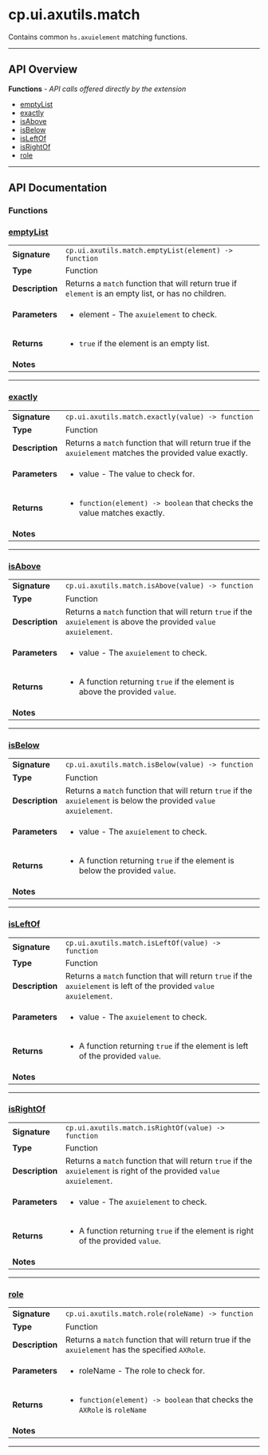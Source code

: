# cp.ui.axutils.match

Contains common `hs.axuielement` matching functions.

---

## API Overview
**Functions** - _API calls offered directly by the extension_
 * [emptyList](#emptylist)
 * [exactly](#exactly)
 * [isAbove](#isabove)
 * [isBelow](#isbelow)
 * [isLeftOf](#isleftof)
 * [isRightOf](#isrightof)
 * [role](#role)


---

## API Documentation

### Functions


### [emptyList](#emptylist)

|                                             |                                                                                     |
| --------------------------------------------|-------------------------------------------------------------------------------------|
| **Signature**                               | `cp.ui.axutils.match.emptyList(element) -> function`                                                                    |
| **Type**                                    | Function                                                                     |
| **Description**                             | Returns a `match` function that will return true if `element` is an empty list, or has no children.                                                                     |
| **Parameters**                              | <ul><li>element  - The `axuielement` to check.</li></ul> |
| **Returns**                                 | <ul><li>`true` if the element is an empty list.</li></ul>          |
| **Notes**                                   | <ul></ul>                |

---

### [exactly](#exactly)

|                                             |                                                                                     |
| --------------------------------------------|-------------------------------------------------------------------------------------|
| **Signature**                               | `cp.ui.axutils.match.exactly(value) -> function`                                                                    |
| **Type**                                    | Function                                                                     |
| **Description**                             | Returns a `match` function that will return true if the `axuielement` matches the provided value exactly.                                                                     |
| **Parameters**                              | <ul><li>value  - The value to check for.</li></ul> |
| **Returns**                                 | <ul><li>`function(element) -> boolean` that checks the value matches exactly.</li></ul>          |
| **Notes**                                   | <ul></ul>                |

---

### [isAbove](#isabove)

|                                             |                                                                                     |
| --------------------------------------------|-------------------------------------------------------------------------------------|
| **Signature**                               | `cp.ui.axutils.match.isAbove(value) -> function`                                                                    |
| **Type**                                    | Function                                                                     |
| **Description**                             | Returns a `match` function that will return `true` if the `axuielement` is above the provided `value` `axuielement`.                                                                     |
| **Parameters**                              | <ul><li>value  - The `axuielement` to check.</li></ul> |
| **Returns**                                 | <ul><li>A function returning `true` if the element is above the provided `value`.</li></ul>          |
| **Notes**                                   | <ul></ul>                |

---

### [isBelow](#isbelow)

|                                             |                                                                                     |
| --------------------------------------------|-------------------------------------------------------------------------------------|
| **Signature**                               | `cp.ui.axutils.match.isBelow(value) -> function`                                                                    |
| **Type**                                    | Function                                                                     |
| **Description**                             | Returns a `match` function that will return `true` if the `axuielement` is below the provided `value` `axuielement`.                                                                     |
| **Parameters**                              | <ul><li>value  - The `axuielement` to check.</li></ul> |
| **Returns**                                 | <ul><li>A function returning `true` if the element is below the provided `value`.</li></ul>          |
| **Notes**                                   | <ul></ul>                |

---

### [isLeftOf](#isleftof)

|                                             |                                                                                     |
| --------------------------------------------|-------------------------------------------------------------------------------------|
| **Signature**                               | `cp.ui.axutils.match.isLeftOf(value) -> function`                                                                    |
| **Type**                                    | Function                                                                     |
| **Description**                             | Returns a `match` function that will return `true` if the `axuielement` is left of the provided `value` `axuielement`.                                                                     |
| **Parameters**                              | <ul><li>value  - The `axuielement` to check.</li></ul> |
| **Returns**                                 | <ul><li>A function returning `true` if the element is left of the provided `value`.</li></ul>          |
| **Notes**                                   | <ul></ul>                |

---

### [isRightOf](#isrightof)

|                                             |                                                                                     |
| --------------------------------------------|-------------------------------------------------------------------------------------|
| **Signature**                               | `cp.ui.axutils.match.isRightOf(value) -> function`                                                                    |
| **Type**                                    | Function                                                                     |
| **Description**                             | Returns a `match` function that will return `true` if the `axuielement` is right of the provided `value` `axuielement`.                                                                     |
| **Parameters**                              | <ul><li>value  - The `axuielement` to check.</li></ul> |
| **Returns**                                 | <ul><li>A function returning `true` if the element is right of the provided `value`.</li></ul>          |
| **Notes**                                   | <ul></ul>                |

---

### [role](#role)

|                                             |                                                                                     |
| --------------------------------------------|-------------------------------------------------------------------------------------|
| **Signature**                               | `cp.ui.axutils.match.role(roleName) -> function`                                                                    |
| **Type**                                    | Function                                                                     |
| **Description**                             | Returns a `match` function that will return true if the `axuielement` has the specified `AXRole`.                                                                     |
| **Parameters**                              | <ul><li>roleName  - The role to check for.</li></ul> |
| **Returns**                                 | <ul><li>`function(element) -> boolean` that checks the `AXRole` is `roleName`</li></ul>          |
| **Notes**                                   | <ul></ul>                |

---
